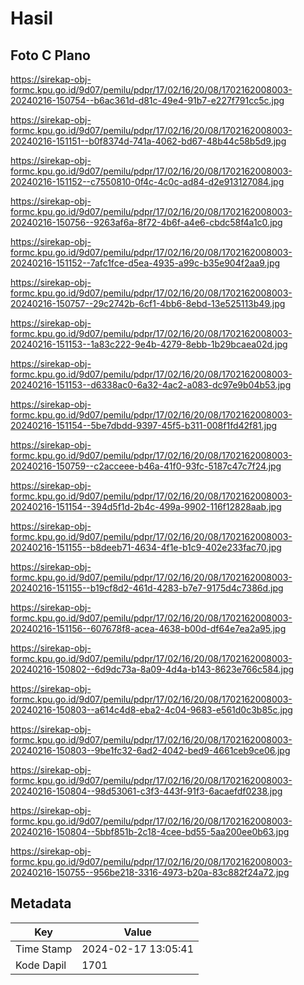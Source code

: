 # Hasil

## Foto C Plano

https://sirekap-obj-formc.kpu.go.id/9d07/pemilu/pdpr/17/02/16/20/08/1702162008003-20240216-150754--b6ac361d-d81c-49e4-91b7-e227f791cc5c.jpg

https://sirekap-obj-formc.kpu.go.id/9d07/pemilu/pdpr/17/02/16/20/08/1702162008003-20240216-151151--b0f8374d-741a-4062-bd67-48b44c58b5d9.jpg

https://sirekap-obj-formc.kpu.go.id/9d07/pemilu/pdpr/17/02/16/20/08/1702162008003-20240216-151152--c7550810-0f4c-4c0c-ad84-d2e913127084.jpg

https://sirekap-obj-formc.kpu.go.id/9d07/pemilu/pdpr/17/02/16/20/08/1702162008003-20240216-150756--9263af6a-8f72-4b6f-a4e6-cbdc58f4a1c0.jpg

https://sirekap-obj-formc.kpu.go.id/9d07/pemilu/pdpr/17/02/16/20/08/1702162008003-20240216-151152--7afc1fce-d5ea-4935-a99c-b35e904f2aa9.jpg

https://sirekap-obj-formc.kpu.go.id/9d07/pemilu/pdpr/17/02/16/20/08/1702162008003-20240216-150757--29c2742b-6cf1-4bb6-8ebd-13e525113b49.jpg

https://sirekap-obj-formc.kpu.go.id/9d07/pemilu/pdpr/17/02/16/20/08/1702162008003-20240216-151153--1a83c222-9e4b-4279-8ebb-1b29bcaea02d.jpg

https://sirekap-obj-formc.kpu.go.id/9d07/pemilu/pdpr/17/02/16/20/08/1702162008003-20240216-151153--d6338ac0-6a32-4ac2-a083-dc97e9b04b53.jpg

https://sirekap-obj-formc.kpu.go.id/9d07/pemilu/pdpr/17/02/16/20/08/1702162008003-20240216-151154--5be7dbdd-9397-45f5-b311-008f1fd42f81.jpg

https://sirekap-obj-formc.kpu.go.id/9d07/pemilu/pdpr/17/02/16/20/08/1702162008003-20240216-150759--c2acceee-b46a-41f0-93fc-5187c47c7f24.jpg

https://sirekap-obj-formc.kpu.go.id/9d07/pemilu/pdpr/17/02/16/20/08/1702162008003-20240216-151154--394d5f1d-2b4c-499a-9902-116f12828aab.jpg

https://sirekap-obj-formc.kpu.go.id/9d07/pemilu/pdpr/17/02/16/20/08/1702162008003-20240216-151155--b8deeb71-4634-4f1e-b1c9-402e233fac70.jpg

https://sirekap-obj-formc.kpu.go.id/9d07/pemilu/pdpr/17/02/16/20/08/1702162008003-20240216-151155--b19cf8d2-461d-4283-b7e7-9175d4c7386d.jpg

https://sirekap-obj-formc.kpu.go.id/9d07/pemilu/pdpr/17/02/16/20/08/1702162008003-20240216-151156--607678f8-acea-4638-b00d-df64e7ea2a95.jpg

https://sirekap-obj-formc.kpu.go.id/9d07/pemilu/pdpr/17/02/16/20/08/1702162008003-20240216-150802--6d9dc73a-8a09-4d4a-b143-8623e766c584.jpg

https://sirekap-obj-formc.kpu.go.id/9d07/pemilu/pdpr/17/02/16/20/08/1702162008003-20240216-150803--a614c4d8-eba2-4c04-9683-e561d0c3b85c.jpg

https://sirekap-obj-formc.kpu.go.id/9d07/pemilu/pdpr/17/02/16/20/08/1702162008003-20240216-150803--9be1fc32-6ad2-4042-bed9-4661ceb9ce06.jpg

https://sirekap-obj-formc.kpu.go.id/9d07/pemilu/pdpr/17/02/16/20/08/1702162008003-20240216-150804--98d53061-c3f3-443f-91f3-6acaefdf0238.jpg

https://sirekap-obj-formc.kpu.go.id/9d07/pemilu/pdpr/17/02/16/20/08/1702162008003-20240216-150804--5bbf851b-2c18-4cee-bd55-5aa200ee0b63.jpg

https://sirekap-obj-formc.kpu.go.id/9d07/pemilu/pdpr/17/02/16/20/08/1702162008003-20240216-150755--956be218-3316-4973-b20a-83c882f24a72.jpg


## Metadata

| Key        | Value               |
| ---------- | ------------------- |
| Time Stamp | 2024-02-17 13:05:41 |
| Kode Dapil | 1701                |



